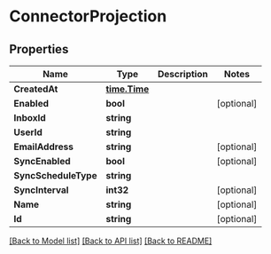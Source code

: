 # ConnectorProjection

## Properties

Name | Type | Description | Notes
------------ | ------------- | ------------- | -------------
**CreatedAt** | [**time.Time**](time.Time) |  | 
**Enabled** | **bool** |  | [optional] 
**InboxId** | **string** |  | 
**UserId** | **string** |  | 
**EmailAddress** | **string** |  | [optional] 
**SyncEnabled** | **bool** |  | [optional] 
**SyncScheduleType** | **string** |  | 
**SyncInterval** | **int32** |  | [optional] 
**Name** | **string** |  | [optional] 
**Id** | **string** |  | [optional] 

[[Back to Model list]](../README#documentation-for-models) [[Back to API list]](../README#documentation-for-api-endpoints) [[Back to README]](../README)


